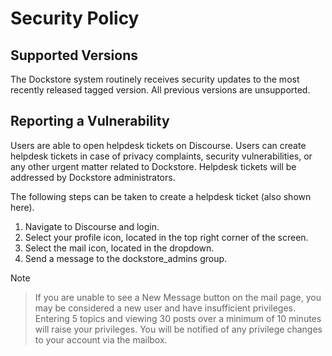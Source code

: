 # Security Policy

## Supported Versions

The Dockstore system routinely receives security updates to the most recently
released tagged version. All previous versions are unsupported.

## Reporting a Vulnerability

Users are able to open helpdesk tickets on Discourse. Users can create helpdesk tickets in case of privacy complaints, security vulnerabilities, or any other urgent matter related to Dockstore. Helpdesk tickets will be addressed by Dockstore administrators.

The following steps can be taken to create a helpdesk ticket (also shown here).

1. Navigate to Discourse and login.
2. Select your profile icon, located in the top right corner of the screen.
3. Select the mail icon, located in the dropdown.
4. Send a message to the dockstore_admins group.

Note

> If you are unable to see a New Message button on the mail page, you may be considered a new user and have insufficient privileges. Entering 5 topics and viewing 30 posts over a minimum of 10 minutes will raise your privileges. You will be notified of any privilege changes to your account via the mailbox.
